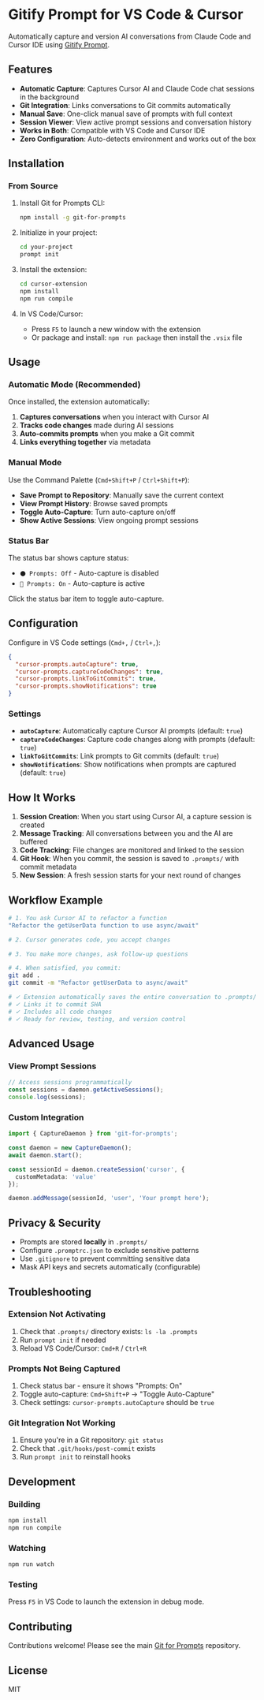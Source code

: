 # Gitify Prompt for VS Code & Cursor

Automatically capture and version AI conversations from Claude Code and Cursor IDE using [Gitify Prompt](https://www.npmjs.com/package/gitify-prompt).

## Features

- **Automatic Capture**: Captures Cursor AI and Claude Code chat sessions in the background
- **Git Integration**: Links conversations to Git commits automatically
- **Manual Save**: One-click manual save of prompts with full context
- **Session Viewer**: View active prompt sessions and conversation history
- **Works in Both**: Compatible with VS Code and Cursor IDE
- **Zero Configuration**: Auto-detects environment and works out of the box

## Installation

### From Source

1. Install Git for Prompts CLI:
   ```bash
   npm install -g git-for-prompts
   ```

2. Initialize in your project:
   ```bash
   cd your-project
   prompt init
   ```

3. Install the extension:
   ```bash
   cd cursor-extension
   npm install
   npm run compile
   ```

4. In VS Code/Cursor:
   - Press `F5` to launch a new window with the extension
   - Or package and install: `npm run package` then install the `.vsix` file

## Usage

### Automatic Mode (Recommended)

Once installed, the extension automatically:

1. **Captures conversations** when you interact with Cursor AI
2. **Tracks code changes** made during AI sessions
3. **Auto-commits prompts** when you make a Git commit
4. **Links everything together** via metadata

### Manual Mode

Use the Command Palette (`Cmd+Shift+P` / `Ctrl+Shift+P`):

- **Save Prompt to Repository**: Manually save the current context
- **View Prompt History**: Browse saved prompts
- **Toggle Auto-Capture**: Turn auto-capture on/off
- **Show Active Sessions**: View ongoing prompt sessions

### Status Bar

The status bar shows capture status:
- `⚫ Prompts: Off` - Auto-capture is disabled
- `🔴 Prompts: On` - Auto-capture is active

Click the status bar item to toggle auto-capture.

## Configuration

Configure in VS Code settings (`Cmd+,` / `Ctrl+,`):

```json
{
  "cursor-prompts.autoCapture": true,
  "cursor-prompts.captureCodeChanges": true,
  "cursor-prompts.linkToGitCommits": true,
  "cursor-prompts.showNotifications": true
}
```

### Settings

- **`autoCapture`**: Automatically capture Cursor AI prompts (default: `true`)
- **`captureCodeChanges`**: Capture code changes along with prompts (default: `true`)
- **`linkToGitCommits`**: Link prompts to Git commits (default: `true`)
- **`showNotifications`**: Show notifications when prompts are captured (default: `true`)

## How It Works

1. **Session Creation**: When you start using Cursor AI, a capture session is created
2. **Message Tracking**: All conversations between you and the AI are buffered
3. **Code Tracking**: File changes are monitored and linked to the session
4. **Git Hook**: When you commit, the session is saved to `.prompts/` with commit metadata
5. **New Session**: A fresh session starts for your next round of changes

## Workflow Example

```bash
# 1. You ask Cursor AI to refactor a function
"Refactor the getUserData function to use async/await"

# 2. Cursor generates code, you accept changes

# 3. You make more changes, ask follow-up questions

# 4. When satisfied, you commit:
git add .
git commit -m "Refactor getUserData to async/await"

# ✓ Extension automatically saves the entire conversation to .prompts/
# ✓ Links it to commit SHA
# ✓ Includes all code changes
# ✓ Ready for review, testing, and version control
```

## Advanced Usage

### View Prompt Sessions

```typescript
// Access sessions programmatically
const sessions = daemon.getActiveSessions();
console.log(sessions);
```

### Custom Integration

```typescript
import { CaptureDaemon } from 'git-for-prompts';

const daemon = new CaptureDaemon();
await daemon.start();

const sessionId = daemon.createSession('cursor', {
  customMetadata: 'value'
});

daemon.addMessage(sessionId, 'user', 'Your prompt here');
```

## Privacy & Security

- Prompts are stored **locally** in `.prompts/`
- Configure `.promptrc.json` to exclude sensitive patterns
- Use `.gitignore` to prevent committing sensitive data
- Mask API keys and secrets automatically (configurable)

## Troubleshooting

### Extension Not Activating

1. Check that `.prompts/` directory exists: `ls -la .prompts`
2. Run `prompt init` if needed
3. Reload VS Code/Cursor: `Cmd+R` / `Ctrl+R`

### Prompts Not Being Captured

1. Check status bar - ensure it shows "Prompts: On"
2. Toggle auto-capture: `Cmd+Shift+P` → "Toggle Auto-Capture"
3. Check settings: `cursor-prompts.autoCapture` should be `true`

### Git Integration Not Working

1. Ensure you're in a Git repository: `git status`
2. Check that `.git/hooks/post-commit` exists
3. Run `prompt init` to reinstall hooks

## Development

### Building

```bash
npm install
npm run compile
```

### Watching

```bash
npm run watch
```

### Testing

Press `F5` in VS Code to launch the extension in debug mode.

## Contributing

Contributions welcome! Please see the main [Git for Prompts](https://github.com/your-repo/git-for-prompts) repository.

## License

MIT
